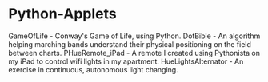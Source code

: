 # Python-Applets
GameOfLife - Conway's Game of Life, using Python.
DotBible - An algorithm helping marching bands understand their physical positioning on the field between charts. 
PHueRemote_iPad - A remote I created using Pythonista on my iPad to control wifi lights in my apartment.
HueLightsAlternator - An exercise in continuous, autonomous light changing.
